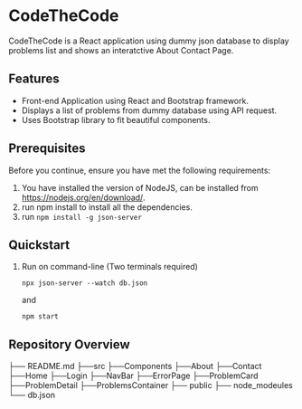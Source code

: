 # CodeTheCode

CodeTheCode is a React application using dummy json database to display problems list and shows an interatctive About Contact Page.

## Features

- Front-end Application using React and Bootstrap framework.
- Displays a list of problems from dummy database using API request.
- Uses Bootstrap library to fit beautiful components.


## Prerequisites

Before you continue, ensure you have met the following requirements:
1. You have installed the version of NodeJS, can be installed from https://nodejs.org/en/download/.
2. run npm install to install all the dependencies.
3. run ```npm install -g json-server```
## Quickstart
1. Run on command-line (Two terminals required)
    ```
    npx json-server --watch db.json
    ```
    and 
    ```
    npm start
    ```
## Repository Overview

├── README.md
├──src
    ├──Components
        ├──About
        ├──Contact
        ├──Home
        ├──Login
        ├──NavBar
        ├──ErrorPage
        ├──ProblemCard
        ├──ProblemDetail
        ├──ProblemsContainer
├── public
├── node_modeules
└── db.json
